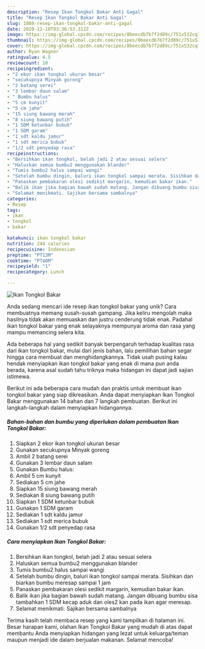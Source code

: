 ```yaml
---
description: "Resep Ikan Tongkol Bakar Anti Gagal"
title: "Resep Ikan Tongkol Bakar Anti Gagal"
slug: 1888-resep-ikan-tongkol-bakar-anti-gagal
date: 2020-12-18T03:36:53.312Z
image: https://img-global.cpcdn.com/recipes/8beecdb7b7f2d89c/751x532cq70/ikan-tongkol-bakar-foto-resep-utama.jpg
thumbnail: https://img-global.cpcdn.com/recipes/8beecdb7b7f2d89c/751x532cq70/ikan-tongkol-bakar-foto-resep-utama.jpg
cover: https://img-global.cpcdn.com/recipes/8beecdb7b7f2d89c/751x532cq70/ikan-tongkol-bakar-foto-resep-utama.jpg
author: Ryan Wagner
ratingvalue: 4.5
reviewcount: 10
recipeingredient:
- "2 ekor ikan tongkol ukuran besar"
- "secukupnya Minyak goreng"
- "2 batang serei"
- "3 lembar daun salam"
- " Bumbu halus"
- "5 cm kunyit"
- "5 cm jahe"
- "15 siung bawang merah"
- "8 siung bawang putih"
- "1 SDM ketunbar bubuk"
- "1 SDM garam"
- "1 sdt kaldu jamur"
- "1 sdt merica bubuk"
- "1/2 sdt penyedap rasa"
recipeinstructions:
- "Bersihkan ikan tongkol, belah jadi 2 atau sesuai selera"
- "Haluskan semua bumbu2 menggunakan blander"
- "Tumis bumbu2 halus sampai wangi"
- "Setelah bumbu dingin, baluri ikan tongkol sampai merata. Sisihkan dan biarkan bumbu meresap sampai 1 jam"
- "Panaskan pembakaran olesi sedikit margarin, kemudian bakar ikan."
- "Balik ikan jika bagian bawah sudah matang. Jangan dibuang bumbu sisa tambahkan 1 SDM kecap aduk dan oles2 kan pada ikan agar meresap."
- "Selamat menikmati. Sajikan bersama sambalnya"
categories:
- Resep
tags:
- ikan
- tongkol
- bakar

katakunci: ikan tongkol bakar 
nutrition: 244 calories
recipecuisine: Indonesian
preptime: "PT13M"
cooktime: "PT40M"
recipeyield: "1"
recipecategory: Lunch

---
```



![Ikan Tongkol Bakar](https://img-global.cpcdn.com/recipes/8beecdb7b7f2d89c/751x532cq70/ikan-tongkol-bakar-foto-resep-utama.jpg)

Anda sedang mencari ide resep ikan tongkol bakar yang unik? Cara membuatnya memang susah-susah gampang. Jika keliru mengolah maka hasilnya tidak akan memuaskan dan justru cenderung tidak enak. Padahal ikan tongkol bakar yang enak selayaknya mempunyai aroma dan rasa yang mampu memancing selera kita.



Ada beberapa hal yang sedikit banyak berpengaruh terhadap kualitas rasa dari ikan tongkol bakar, mulai dari jenis bahan, lalu pemilihan bahan segar hingga cara membuat dan menghidangkannya. Tidak usah pusing kalau hendak menyiapkan ikan tongkol bakar yang enak di mana pun anda berada, karena asal sudah tahu triknya maka hidangan ini dapat jadi sajian istimewa.


Berikut ini ada beberapa cara mudah dan praktis untuk membuat ikan tongkol bakar yang siap dikreasikan. Anda dapat menyiapkan Ikan Tongkol Bakar menggunakan 14 bahan dan 7 langkah pembuatan. Berikut ini langkah-langkah dalam menyiapkan hidangannya.

<!--inarticleads1-->

##### Bahan-bahan dan bumbu yang diperlukan dalam pembuatan Ikan Tongkol Bakar:

1. Siapkan 2 ekor ikan tongkol ukuran besar
1. Gunakan secukupnya Minyak goreng
1. Ambil 2 batang serei
1. Gunakan 3 lembar daun salam
1. Gunakan  Bumbu halus:
1. Ambil 5 cm kunyit
1. Sediakan 5 cm jahe
1. Siapkan 15 siung bawang merah
1. Sediakan 8 siung bawang putih
1. Siapkan 1 SDM ketunbar bubuk
1. Gunakan 1 SDM garam
1. Sediakan 1 sdt kaldu jamur
1. Sediakan 1 sdt merica bubuk
1. Gunakan 1/2 sdt penyedap rasa




<!--inarticleads2-->

##### Cara menyiapkan Ikan Tongkol Bakar:

1. Bersihkan ikan tongkol, belah jadi 2 atau sesuai selera
1. Haluskan semua bumbu2 menggunakan blander
1. Tumis bumbu2 halus sampai wangi
1. Setelah bumbu dingin, baluri ikan tongkol sampai merata. Sisihkan dan biarkan bumbu meresap sampai 1 jam
1. Panaskan pembakaran olesi sedikit margarin, kemudian bakar ikan.
1. Balik ikan jika bagian bawah sudah matang. Jangan dibuang bumbu sisa tambahkan 1 SDM kecap aduk dan oles2 kan pada ikan agar meresap.
1. Selamat menikmati. Sajikan bersama sambalnya




Terima kasih telah membaca resep yang kami tampilkan di halaman ini. Besar harapan kami, olahan Ikan Tongkol Bakar yang mudah di atas dapat membantu Anda menyiapkan hidangan yang lezat untuk keluarga/teman maupun menjadi ide dalam berjualan makanan. Selamat mencoba!
